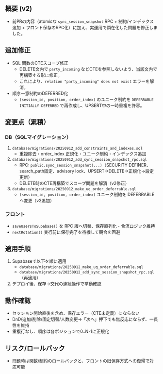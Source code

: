 ## 概要 (v2)
- 前PRの内容（atomicな `sync_session_snapshot` RPC + 制約/インデックス追加 + フロント保存のRPC化）に加え、実運用で顕在化した問題を修正しました。

## 追加修正
- SQL 関数のCTEスコープ修正
  - DELETE文内で `party_incoming` などCTEを参照しないよう、当該文内で再構築する形に修正。
  - これにより、`relation "party_incoming" does not exist` エラーを解消。
- 順序一意制約のDEFERRED化
  - `(session_id, position, order_index)` のユニーク制約を `DEFERRABLE INITIALLY DEFERRED` で再作成し、UPSERT中の一時重複を許容。

## 変更点（累積）
### DB（SQLマイグレーション）
1. `database/migrations/20250912_add_constraints_and_indexes.sql`
   - 重複除去・order_index 正規化・ユニーク制約・インデックス追加
2. `database/migrations/20250912_add_sync_session_snapshot_rpc.sql`
   - RPC: `public.sync_session_snapshot(...)`（SECURITY DEFINER、search_path固定、advisory lock、UPSERT→DELETE→正規化→設定更新）
   - DELETE時のCTE再構築でスコープ問題を解消（v2修正）
3. `database/migrations/20250912_make_uq_order_deferrable.sql`
   - `(session_id, position, order_index)` ユニーク制約を DEFERRABLE へ変更（v2追加）

### フロント
- `saveUsersToSupabase()` を RPC 版へ切替、保存直列化・合流ロジック維持
- `nextRotation()` 実行前に保存完了を待機して競合を回避

## 適用手順
1. Supabaseで以下を順に適用
   - `database/migrations/20250912_make_uq_order_deferrable.sql`
   - `database/migrations/20250912_add_sync_session_snapshot_rpc.sql`（再適用）
2. デプロイ後、保存→交代の連続操作で挙動確認

## 動作確認
- セッション開始直後を含め、保存エラー（CTE未定義）にならない
- DnD/追加/削除/固定切替/人数変更→「次へ」押下でも無反応にならず、一貫性を維持
- 重複行なし、順序は各ポジションで0..N-1に正規化

## リスク/ロールバック
- 問題時は関数/制約のロールバックと、フロントの旧保存方式への復帰で対応可能

